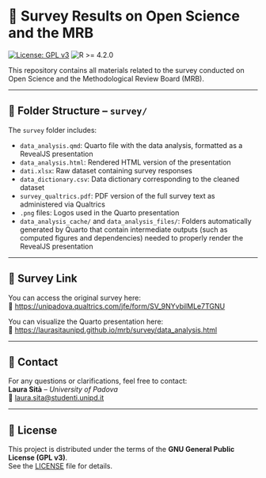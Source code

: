 # 🧪 Survey Results on Open Science and the MRB

[![License: GPL v3](https://img.shields.io/badge/License-GPLv3-blue.svg)](LICENSE)
![R >= 4.2.0](https://img.shields.io/badge/R-%3E%3D%204.2.0-blue)

This repository contains all materials related to the survey conducted on Open Science and the Methodological Review Board (MRB).

---

## 📁 Folder Structure – `survey/`

The `survey` folder includes:

- `data_analysis.qmd`: Quarto file with the data analysis, formatted as a RevealJS presentation  
- `data_analysis.html`: Rendered HTML version of the presentation  
- `dati.xlsx`: Raw dataset containing survey responses  
- `data_dictionary.csv`: Data dictionary corresponding to the cleaned dataset  
- `survey_qualtrics.pdf`: PDF version of the full survey text as administered via Qualtrics  
- `.png` files: Logos used in the Quarto presentation  
- `data_analysis_cache/` and `data_analysis_files/`: Folders automatically generated by Quarto that contain intermediate outputs (such as computed figures and dependencies) needed to properly render the RevealJS presentation

---

## 📝 Survey Link

You can access the original survey here:  
🔗 https://unipadova.qualtrics.com/jfe/form/SV_9NYvbilMLe7TGNU

You can visualize the Quarto presentation here:  
🔗 https://laurasitaunipd.github.io/mrb/survey/data_analysis.html

---

## 👤 Contact

For any questions or clarifications, feel free to contact:  
**Laura Sità** – _University of Padova_  
📧 laura.sita@studenti.unipd.it

---

## 📜 License

This project is distributed under the terms of the **GNU General Public License (GPL v3)**.  
See the [LICENSE](LICENSE) file for details.
